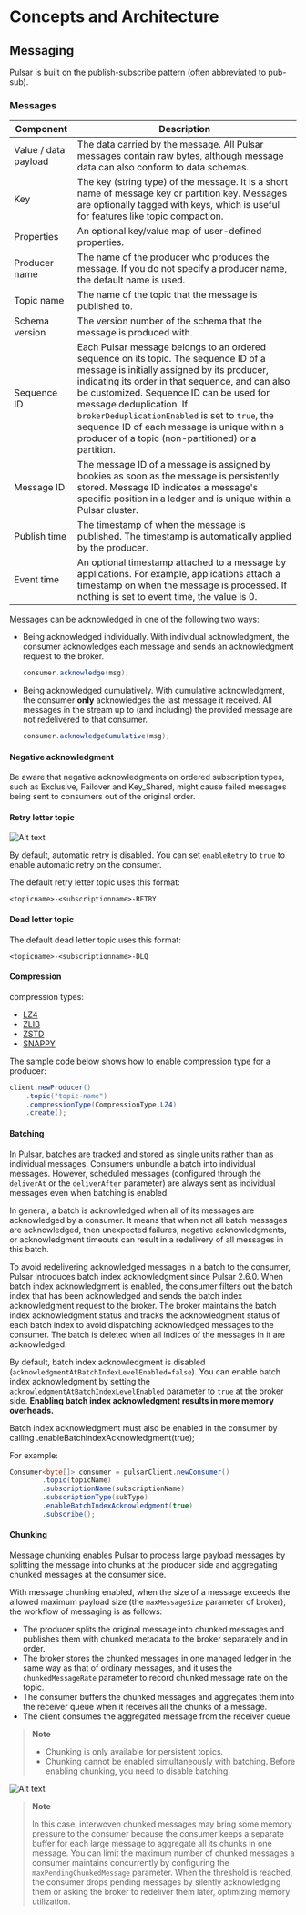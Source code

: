 # Concepts and Architecture

## Messaging

Pulsar is built on the publish-subscribe pattern (often abbreviated to pub-sub).

### Messages

| Component | Description |
| ------ | ------ |
| Value / data payload | The data carried by the message. All Pulsar messages contain raw bytes, although message data can also conform to data schemas. |
| Key | The key (string type) of the message. It is a short name of message key or partition key. Messages are optionally tagged with keys, which is useful for features like topic compaction. |
| Properties | An optional key/value map of user-defined properties. |
| Producer name | The name of the producer who produces the message. If you do not specify a producer name, the default name is used. |
| Topic name | The name of the topic that the message is published to. |
| Schema version | The version number of the schema that the message is produced with. |
| Sequence ID | Each Pulsar message belongs to an ordered sequence on its topic. The sequence ID of a message is initially assigned by its producer, indicating its order in that sequence, and can also be customized. Sequence ID can be used for message deduplication. If `brokerDeduplicationEnabled` is set to `true`, the sequence ID of each message is unique within a producer of a topic (non-partitioned) or a partition. |
| Message ID | The message ID of a message is assigned by bookies as soon as the message is persistently stored. Message ID indicates a message's specific position in a ledger and is unique within a Pulsar cluster. |
| Publish time | The timestamp of when the message is published. The timestamp is automatically applied by the producer. |
| Event time | An optional timestamp attached to a message by applications. For example, applications attach a timestamp on when the message is processed. If nothing is set to event time, the value is 0. |

Messages can be acknowledged in one of the following two ways:

- Being acknowledged individually. With individual acknowledgment, the consumer acknowledges each message and sends an acknowledgment request to the broker.

    ```java
    consumer.acknowledge(msg);
    ```

- Being acknowledged cumulatively. With cumulative acknowledgment, the consumer **only** acknowledges the last message it received. All messages in the stream up to (and including) the provided message are not redelivered to that consumer.

    ```java
    consumer.acknowledgeCumulative(msg);
    ```

#### Negative acknowledgment

Be aware that negative acknowledgments on ordered subscription types, such as Exclusive, Failover and Key_Shared, might cause failed messages being sent to consumers out of the original order.

#### Retry letter topic

![Alt text](https://pulsar.apache.org/assets/images/retry-letter-topic-5304f63457e6c17da20d0de7b6897a5b.svg)

By default, automatic retry is disabled. You can set `enableRetry` to `true` to enable automatic retry on the consumer.

The default retry letter topic uses this format:

```text
<topicname>-<subscriptionname>-RETRY
```

#### Dead letter topic

The default dead letter topic uses this format:

```text
<topicname>-<subscriptionname>-DLQ
```

#### Compression

compression types:

- [LZ4](https://github.com/lz4/lz4)
- [ZLIB](https://zlib.net/)
- [ZSTD](https://facebook.github.io/zstd/)
- [SNAPPY](https://google.github.io/snappy/)

The sample code below shows how to enable compression type for a producer:

```java
client.newProducer()
    .topic("topic-name")
    .compressionType(CompressionType.LZ4)
    .create();
```

#### Batching

In Pulsar, batches are tracked and stored as single units rather than as individual messages. Consumers unbundle a batch into individual messages. However, scheduled messages (configured through the `deliverAt` or the `deliverAfter` parameter) are always sent as individual messages even when batching is enabled.

In general, a batch is acknowledged when all of its messages are acknowledged by a consumer. It means that when not all batch messages are acknowledged, then unexpected failures, negative acknowledgments, or acknowledgment timeouts can result in a redelivery of all messages in this batch.

To avoid redelivering acknowledged messages in a batch to the consumer, Pulsar introduces batch index acknowledgment since Pulsar 2.6.0. When batch index acknowledgment is enabled, the consumer filters out the batch index that has been acknowledged and sends the batch index acknowledgment request to the broker. The broker maintains the batch index acknowledgment status and tracks the acknowledgment status of each batch index to avoid dispatching acknowledged messages to the consumer. The batch is deleted when all indices of the messages in it are acknowledged.

By default, batch index acknowledgment is disabled (`acknowledgmentAtBatchIndexLevelEnabled=false`). You can enable batch index acknowledgment by setting the `acknowledgmentAtBatchIndexLevelEnabled` parameter to `true` at the broker side. **Enabling batch index acknowledgment results in more memory overheads.**

Batch index acknowledgment must also be enabled in the consumer by calling .enableBatchIndexAcknowledgment(true);

For example:

```java
Consumer<byte[]> consumer = pulsarClient.newConsumer()
        .topic(topicName)
        .subscriptionName(subscriptionName)
        .subscriptionType(subType)
        .enableBatchIndexAcknowledgment(true)
        .subscribe();
```

#### Chunking

Message chunking enables Pulsar to process large payload messages by splitting the message into chunks at the producer side and aggregating chunked messages at the consumer side.

With message chunking enabled, when the size of a message exceeds the allowed maximum payload size (the `maxMessageSize` parameter of broker), the workflow of messaging is as follows:

- The producer splits the original message into chunked messages and publishes them with chunked metadata to the broker separately and in order.
- The broker stores the chunked messages in one managed ledger in the same way as that of ordinary messages, and it uses the `chunkedMessageRate` parameter to record chunked message rate on the topic.
- The consumer buffers the chunked messages and aggregates them into the receiver queue when it receives all the chunks of a message.
- The client consumes the aggregated message from the receiver queue.

> **Note**
>
> - Chunking is only available for persistent topics.
> - Chunking cannot be enabled simultaneously with batching. Before enabling chunking, you need to disable batching.

![Alt text](https://pulsar.apache.org/assets/images/chunking-02-50ca285dd380b4bbecc01774655ead49.png)

> **Note**
>
> In this case, interwoven chunked messages may bring some memory pressure to the consumer because the consumer keeps a separate buffer for each large message to aggregate all its chunks in one message. You can limit the maximum number of chunked messages a consumer maintains concurrently by configuring the `maxPendingChunkedMessage` parameter. When the threshold is reached, the consumer drops pending messages by silently acknowledging them or asking the broker to redeliver them later, optimizing memory utilization.
